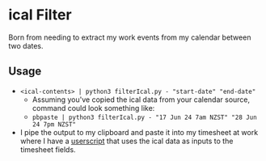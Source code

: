 # ical Filter

Born from needing to extract my work events from my calendar between two dates.

## Usage

- `<ical-contents> | python3 filterIcal.py - "start-date" "end-date"`
  - Assuming you've copied the ical data from your calendar source, command could look something like:
  - `pbpaste | python3 filterIcal.py - "17 Jun 24 7am NZST" "28 Jun 24 7pm NZST"`
- I pipe the output to my clipboard and paste it into my timesheet at work where I have a [userscript](https://github.com/fushSauce/VUWTimesheetTimesaver) that uses the ical data as inputs to the timesheet fields.